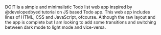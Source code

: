 DO!T is a simple and minimalistic Todo list web app inspired by @developedbyed tutorial on JS based Todo app. This web app includes lines of HTML, CSS and JavaScript, ofcourse.
Although the raw layout and the app is complete but I am looking to add some transitions and switching between dark mode to light mode and vice-versa.
